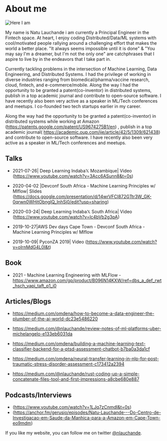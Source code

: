 # About me


![Here I am](https://pbs.twimg.com/profile_images/1138050464573022208/llhmkn26_400x400.png)

My name is Natu Lauchande i am currently a Principal Engineer in the Fintech space. At heart, I enjoy coding Distributed/Data/ML systems with cool/motivated people rallying around a challenging effort that makes the world a better place.  "It always seems impossible until it is done" & "You may say I'm a dreamer, but I'm not the only one" are catchphrases that I aspire to live by in the endeavors that I take part in.

Currently tackling problems in the intersection of Machine Learning, Data Engineering, and Distributed Systems. I had the privilege of working in diverse industries ranging from biomedical/pharma/vaccine research, cloud, fintech, and e-commerce/mobile. Along the way I had the opportunity to be granted a patent(co-inventor) in distributed systems, publish in a top academic journal and contribute to open-source software. I have recently also been very active as a speaker in ML/Tech conferences and meetups. I co-founded two tech startups earlier in my career.

Along the way had the opportunity to be granted a patent(co-inventor) in distributed systems while working at Amazon (https://patents.google.com/patent/US9674275B1/en) , publish in a top academic journal( https://academic.oup.com/ije/article/42/5/1309/621438) and contribute to open-source software. I have recently also been very active as a speaker in ML/Tech conferences and meetups.


## Talks

* 2021-07-26| Deep Learning Indaba𝕏 Mozambique| Video (https://www.youtube.com/watch?v=3Acc6ASunn8&t=0s) 

* 2020-04-02 |Devconf South Africa - Machine Learning Principles w/ Mlflow| Slides (https://docs.google.com/presentation/d/14wrVFCI872GTtr3W_GK-0qrwn0WHitObngIQ_lnhSj0/edit?usp=sharing) 

* 2020-03-24| Deep Learning Indaba𝕏 South Africa| Video (https://www.youtube.com/watch?v=lc4bVb2g3pA) 

* 2019-10-27|AWS Dev days Cape Town - Devconf South Africa - Machine Learning Principles w/ Mlflow

* 2019-10-09| PyconZA 2019| Video (https://www.youtube.com/watch?v=oIrnMdG4L0I&t)


## Book

* 2021 - Machine Learning Engineering with MLFlow  - https://www.amazon.com/gp/product/B096N14KXW/ref=dbs_a_def_rwt_hsch_vapi_taft_p1_i0


## Articles/Blogs
* https://medium.com/omdena/how-to-become-a-data-engineer-the-plumber-of-the-ai-world-dc23e5486220

* https://medium.com/@nlauchande/review-notes-of-ml-platforms-uber-michelangelo-e133eb6031da

* https://medium.com/omdena/building-a-machine-learning-text-classifier-backend-for-a-ptsd-assessment-chatbot-b7ba0a3da1cf

* https://medium.com/omdena/neural-transfer-learning-in-nlp-for-post-traumatic-stress-disorder-assessment-c173412a2394

* https://medium.com/@nlauchande/rust-coding-up-a-simple-concatenate-files-tool-and-first-impressions-a8cbe680e887


## Podcasts/Interviews

* (https://www.youtube.com/watch?v=1LJq7zCnmdI&t=0s)
* (https://anchor.fm/gerusio/episodes/Natu-Lauchande---Do-Centro-de-Investigacao-em-Saude-da-Manhica-para-a-Amazon-em-Cape-Town-eo9mdm)



If you like my website, you can follow me on twitter [@nlauchande](https://twitter.com/nlauchande).

